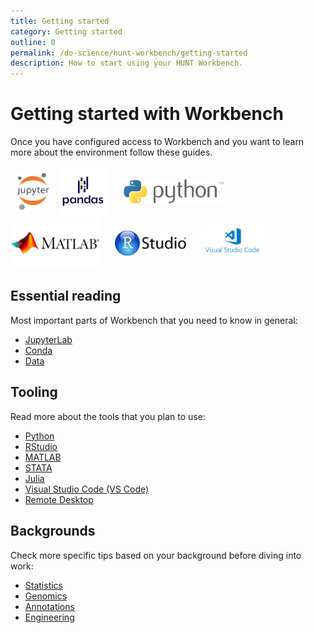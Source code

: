 ```yaml
---
title: Getting started
category: Getting started
outline: 0
permalink: /do-science/hunt-workbench/getting-started
description: How to start using your HUNT Workbench.
---
```


# Getting started with Workbench

Once you have configured access to Workbench and you want to learn more about the environment follow these guides.

<!--

- Explain main concepts and phylosophy here
- What is Jupyterlab
- How to use Jupyterlab (ideally combine with README.ipynb included during installation)

-->

<a href="https://jupyter.org/" target="_blank"><img src="./images/jupyter.png" style="max-height: 60px; padding: 10px;" /></a>
<a href="https://pandas.pydata.org/" target="_blank"><img src="./images/pandas.png" style="max-height: 80px;" /></a>
<a href="https://www.python.org/" target="_blank"><img src="./images/python.png" style="max-height: 40px; padding: 20px;" /></a>
<a href="https://mathworks.com/" target="_blank"><img src="./images/matlab.png" style="max-height: 80px; padding: 0px;" /></a>
<a href="https://posit.co/products/open-source/rstudio-server/" target="_blank"><img src="./images/rstudio.png" style="max-height: 40px; padding: 20px;" /></a>
<a href="https://code.visualstudio.com/" target="_blank"><img src="./images/vscode.png" style="max-height: 50px; padding-bottom: 20px;" /></a>


## Essential reading

Most important parts of Workbench that you need to know in general:
- [JupyterLab](/do-science/hunt-workbench/getting-started/jupyterlab/)
- [Conda](/do-science/hunt-workbench/getting-started/conda/)
- [Data](/do-science/hunt-workbench/getting-started/data/)


## Tooling

Read more about the tools that you plan to use:
- [Python](/do-science/hunt-workbench/getting-started/python/)
- [RStudio](/do-science/hunt-workbench/getting-started/rstudio/)
- [MATLAB](/do-science/hunt-workbench/getting-started/matlab/)
- [STATA](/do-science/hunt-workbench/getting-started/stata)
- [Julia](/do-science/hunt-workbench/getting-started/julia/)
- [Visual Studio Code (VS Code)](/do-science/hunt-workbench/getting-started/vscode/)
- [Remote Desktop](/do-science/hunt-workbench/getting-started/remote-desktop/)


## Backgrounds

Check more specific tips based on your background before diving into work:

- [Statistics](/do-science/hunt-workbench/getting-started/backgrounds/statistics)
- [Genomics](/do-science/hunt-workbench/getting-started/backgrounds/genomics)
- [Annotations](/do-science/hunt-workbench/getting-started/backgrounds/annotations)
- [Engineering](/do-science/hunt-workbench/getting-started/backgrounds/engineering)

<!--
Your Jupyter Notebooks and code files are stored in the following shared **`work`**-volume on your home machine:

```bash
/mnt/work/workbench
```
 -->
